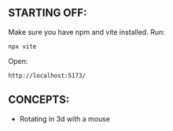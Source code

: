 ## STARTING OFF:

Make sure you have npm and vite installed.
Run:
```
npx vite
```

Open:
```
http://localhost:5173/
```

## CONCEPTS:

* Rotating in 3d with a mouse
